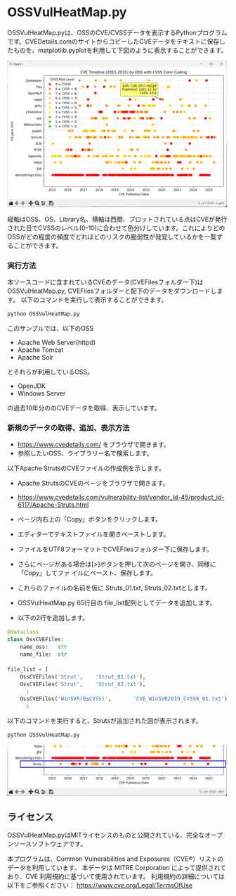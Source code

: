 # OSSVulHeatMap.py
OSSVulHeatMap.pyは、OSSのCVE/CVSSデータを表示するPythonプログラムです。CVEDetails.comのサイトからコピーしたCVEデータをテキストに保存したものを、matplotlib.pyplotを利用して下図のように表示することができます。

<img src="heatmap.png" alt="OSS vulnerabitity CVE/CVSS heatmap" width="500"/>

縦軸はOSS、OS、Library名、横軸は西暦、プロットされている点はCVEが発行された日でCVSSのレベル(0-10)に合わせて色分けしています。これによりどのOSSがどの程度の頻度でどれほどのリスクの脆弱性が発覚しているかを一覧することができます。

### 実行方法

本ソースコードに含まれているCVEのデータ(CVEFilesフォルダー下)は
OSSVulHeatMap.py, CVEFilesフォルダーと配下のデータをダウンロードします。
以下のコマンドを実行して表示することができます。

```bash
python OSSVulHeatMap.py
```

このサンプルでは、以下のOSS
- Apache Web Server(httpd)
- Apache Tomcat
- Apache Solr

とそれらが利用しているOSS。

- OpenJDK
- Windows Server

の過去10年分ののCVEデータを取得、表示しています。

### 新規のデータの取得、追加、表示方法
- https://www.cvedetails.com/ をブラウザで開きます。
- 参照したいOSS、ライブラリー名で検索します。

以下Apache StrutsのCVEファイルの作成例を示します。<br>
- Apache StrutsのCVEのページをブラウザで開きます。<br>
- https://www.cvedetails.com/vulnerability-list/vendor_id-45/product_id-6117/Apache-Struts.html

- ページ内右上の「Copy」ボタンをクリックします。
- エディターでテキストファイルを開きペーストします。
- ファイルをUTF8フォーマットでCVEFilesフォルダー下に保存します。
- さらにページがある場合は[>]ボタンを押して次のページを開き、同様に「Copy」してファ イルにペースト、保存します。
- これらのファイルの名前を仮に Struts_01.txt, Struts_02.txtとします。

- OSSVulHeatMap.py 65行目の file_list配列としてデータを追加します。
- 以下の2行を追加します。

```python
@dataclass
class OssCVEFiles:
    name_oss:   str
    name_file:  str

file_list = [
    OssCVEFiles('Strut',    'Strut_01.txt'),
    OssCVEFiles('Strut',    'Strut_02.txt'),
      :
    OssCVEFiles('WinSVR(9≦CVSS)',       'CVE_WinSVR2019_CVSS9_01.txt'),  
      :
```

以下のコマンドを実行すると、Strutsが追加された図が表示されます。


```bash
python OSSVulHeatMap.py
```


<img src="heatmapstruts.png" alt="OSS vulnerabitity CVE/CVSS heatmap" width="500"/>

## ライセンス
OSSVulHeatMap.pyはMITライセンスのものと公開されている、完全なオープンソースソフトウェアです。<br>

本プログラムは、Common Vulnerabilities and Exposures（CVE®）リストのデータを利用しています。
本データは MITRE Corporation によって提供されており、CVE 利用規約に基づいて使用されています。
利用規約の詳細については以下をご参照ください：
https://www.cve.org/Legal/TermsOfUse





